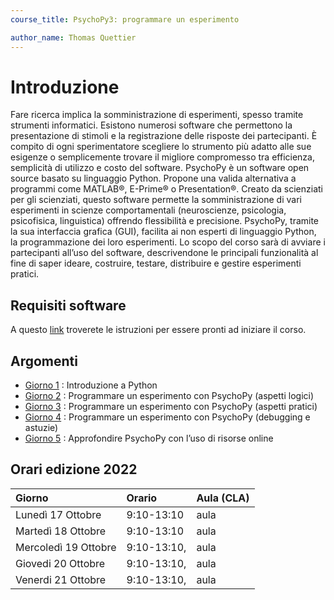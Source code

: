 ```yaml
---
course_title: PsychoPy3: programmare un esperimento

author_name: Thomas Quettier
---
```


# Introduzione

Fare ricerca implica la somministrazione di esperimenti, spesso tramite strumenti informatici. Esistono numerosi software che permettono la presentazione di stimoli e la registrazione delle risposte dei partecipanti. 
È compito di ogni sperimentatore scegliere lo strumento più adatto alle sue esigenze o semplicemente trovare il migliore compromesso tra efficienza, semplicità di utilizzo e costo del software.
PsychoPy è un software open source basato su linguaggio Python. Propone una valida alternativa a programmi come MATLAB®, E-Prime® o Presentation®. Creato da scienziati per gli scienziati, questo software permette la somministrazione di vari esperimenti in scienze comportamentali (neuroscienze, psicologia, psicofisica, linguistica) offrendo flessibilità e precisione. PsychoPy, tramite la sua interfaccia grafica (GUI), facilita ai non esperti di linguaggio Python, la programmazione dei loro esperimenti. 
Lo scopo del corso sarà di avviare i partecipanti all’uso del software, descrivendone le principali funzionalità al fine di saper ideare, costruire, testare, distribuire e gestire esperimenti pratici.

## Requisiti software

A questo [link](Prepararsiperilcorso.md) troverete le istruzioni per essere pronti ad iniziare il corso.

## Argomenti 

- [Giorno 1](giorno1.md) : Introduzione a Python
- [Giorno 2](giorno2.md) : Programmare un esperimento con PsychoPy (aspetti logici) 
- [Giorno 3](giorno3.md) : Programmare un esperimento con PsychoPy (aspetti pratici)
- [Giorno 4](giorno4.md) : Programmare un esperimento con PsychoPy (debugging e astuzie) 
- [Giorno 5](giorno5.md) : Approfondire PsychoPy con l’uso di risorse online

## Orari edizione 2022

| Giorno | Orario | Aula (CLA)|
| :--- | :--- | :--- |
| Lunedì 17 Ottobre | 9:10-13:10 | aula |
| Martedì 18 Ottobre | 9:10-13:10 | aula |
| Mercoledì 19 Ottobre | 9:10-13:10, | aula |
| Giovedi 20 Ottobre | 9:10-13:10, | aula |
| Venerdi 21 Ottobre | 9:10-13:10, | aula |

